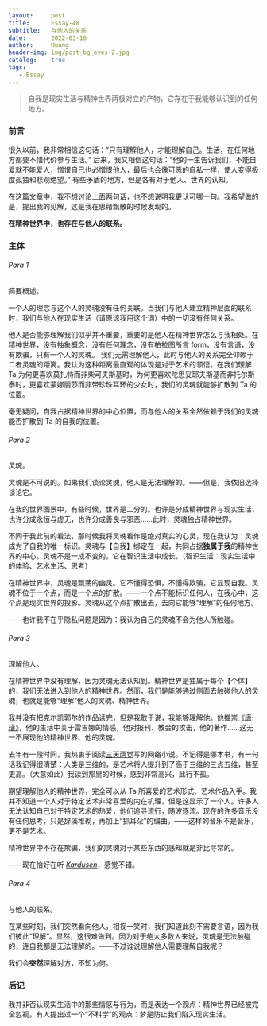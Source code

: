 ```yaml
---
layout:     post
title:      Essay-48
subtitle:   与他人的关系
date:       2022-03-16
author:     Huang
header-img: img/post_bg_eyes-2.jpg
catalog:    true
tags:
   - Essay
---
```


> 自我是现实生活与精神世界两极对立的产物，它存在于我能够认识到的任何地方。

### 前言

很久以前，我非常相信这句话：“只有理解他人，才能理解自己。生活，在任何地方都要不惜代价参与生活。” 后来，我又相信这句话：“他的一生告诉我们，不能自爱就不能爱人，憎恨自己也必憎恨他人，最后也会像可恶的自私一样，使人变得极度孤独和悲观绝望。” 有些矛盾的地方，但是各有对于他人、世界的认知。

在这篇文章中，我不想讨论上面两句话，也不想说明我更认可哪一句。我希望做的是，提出我的见解，这是我在思绪飘散的时候发现的。

**在精神世界中，也存在与他人的联系。**

### 主体

###### Para 1

简要概述。

一个人的理念与这个人的灵魂没有任何关联。当我们与他人建立精神层面的联系时，我们与他人在现实生活（请原谅我用这个词）中的一切没有任何关系。

他人是否能够理解我们似乎并不重要，重要的是他人在精神世界怎么与我相处。在精神世界，没有抽象概念，没有任何理念，没有柏拉图所言 form，没有言语，没有欺骗，只有一个人的灵魂。 我们无需理解他人，此时与他人的关系完全仰赖于二者灵魂的距离。我认为这种距离最直观的体现是对于艺术的领悟。在我们理解 Ta 为何更喜欢莫扎特而非柴可夫斯基时，为何更喜欢陀思妥耶夫斯基而非托尔斯泰时，更喜欢蒙娜丽莎而非带珍珠耳环的少女时，我们的灵魂就能够扩散到 Ta 的位置。 

毫无疑问，自我占据精神世界的中心位置，而与他人的关系全然依赖于我们的灵魂能否扩散到 Ta 的自我的位置。 

###### Para 2

灵魂。

灵魂是不可说的。如果我们谈论灵魂，他人是无法理解的。——但是，我依旧选择谈论它。

在我的世界图景中，有些时候，世界是二分的。也许是分成精神世界与现实生活，也许分成永恒与虚无，也许分成善良与邪恶……此时，灵魂独占精神世界。

不同于我此前的看法，那时候我将灵魂看作是绝对真实的心灵，现在我认为：灵魂成为了自我的唯一标识。灵魂与【自我】绑定在一起，共同占据**独属于我**的精神世界的中心。灵魂不是一成不变的，它在智识生活中成长。（智识生活：现实生活中的体验、艺术生活、思考）

在精神世界中，灵魂是飘荡的幽灵。它不懂得恐惧，不懂得欺骗，它显现自我。灵魂不位于一个点，而是一个点的扩散。——一个点不能标识任何人，在我心中，这个点是现实世界的投影。灵魂从这个点扩散出去，去向它能够“理解”的任何地方。

——也许我不在乎隐私问题是因为：我认为自己的灵魂不会为他人所触碰。

###### Para 3

理解他人。

在精神世界中没有理解，因为灵魂无法认知到。精神世界是独属于每个【个体】的，我们无法进入到他人的精神世界。然而，我们是能够通过侧面去触碰他人的灵魂，也就是能够“理解”他人的灵魂、精神世界。

我并没有把克尔凯郭尔的作品读完，但是我敢于说，我能够理解他。他推崇[《唐·璜》](https://en.wikipedia.org/wiki/Don_Giovanni)，他的生活中关于雷吉娜的情感，他对报刊、教会的攻击，他的著作……这无一不展现他的精神世界、他的灵魂。

去年有一段时间，我热衷于阅读[三天两觉](https://my.qidian.com/author/1389462/)写的网络小说。不记得是哪本书，有一句话我记得很清楚：人类是三维的，是艺术将人提升到了高于三维的三点五维，甚至更高。（大意如此）我读到那里的时候，感到非常高兴，此行不孤。

期望理解他人的精神世界，完全可以从 Ta 所喜爱的艺术形式、艺术作品入手。我并不知道一个人对于特定艺术非常喜爱的内在机理，但是这显示了一个人。许多人无法认知自己对于特定艺术的热爱，他们追寻流行，随波逐流。现在的许多音乐没有任何思考，只是辞藻堆砌，再加上“抓耳朵”的编曲。——这样的音乐不是音乐，更不是艺术。

精神世界中不存在欺骗，我们的灵魂对于某些东西的感知就是非比寻常的。

——现在恰好在听 [*Kardusen*](https://c.y.qq.com/base/fcgi-bin/u?__=10Hpp4o)，感觉不错。

###### Para 4

与他人的联系。

在某些时刻，我们突然看向他人，相视一笑时，我们知道此刻不需要言语，因为我们彼此“理解”。显然，这很难做到。因为对于绝大多数人来说，灵魂是无法触碰的，连自我都是无法理解的。——不过谁说理解他人需要理解自我呢？

我们会**突然**理解对方，不知为何。

### 后记

我并非否认现实生活中的那些情感与行为，而是表达一个观点：精神世界已经被完全忽视。有人提出过一个“不科学”的观点：梦是防止我们陷入现实生活。
